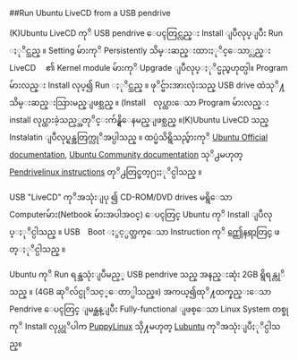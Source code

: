 ##Run Ubuntu LiveCD from a USB pendrive

(K)Ubuntu LiveCD ကုိ USB pendrive ေပၚတြင္လည္း Install ျပဳလုပ္ျပီး Run ႏုိင္သည္ ။  Setting မ်ားကုိ Persistently သိမ္းဆည္းထားႏုိင္ေသာ္လည္း LiveCD 　၏ Kernel module မ်ားကုိ Upgrade ျပဳလုပ္ႏုိင္မည္မဟုတ္ပါ။ Program မ်ားလည္း Install လုပ္၍ Run ႏုိင္သည္ ။ ဖုိင္မ်ားအားလုံးသည္ USB drive ထဲသုိ႔ သိမ္းဆည္းသြားမည္ျဖစ္သည္ ။
(Install　လုပ္ထားေသာ Program မ်ားလည္း install လုပ္ထားခဲ့သည့္အတုိင္းက်န္ရွိေနမည္ျဖစ္သည္ ။(K)Ubuntu LiveCD သည္ Instalatin ျပဳလုပ္ရန္အတြက္လုိအပ္ပါသည္ ။
ထပ္မံသိရွိသည္မ်ားကုိ [Ubuntu Official documentation](http://www.ubuntu.com/download/help/create-a-usb-stick-on-ubuntu), [Ubuntu Community documentation](https://help.ubuntu.com/community/Installation/FromUSBStick) သုိ႕မဟုတ္ [Pendrivelinux instructions](http://www.pendrivelinux.com/creating-an-ubuntu-live-usb-from-cd/) တုိ႕တြင္ဖတ္႐ႈႏုိင္ပါသည္ ။

USB "LiveCD" ကုိအသုံးျပု ၍ CD-ROM/DVD drives မရွိေသာ Computerမ်ား(Netbook မ်ားအပါအဝင္) ေပၚတြင္ Ubuntu ကုိ Install ျပဳလုပ္ႏုိင္ပါသည္ ။ USB　Boot ႏွင့္ပတ္သက္ေသာ Instruction ကုိ [ဤေနရာတြင္](http://ubuntuguide.org/wiki/Boot_from_a_Live_CD) ဖတ္ႏုိင္ပါသည္ ။

Ubuntu ကုိ Run ရန္အသုံးျပဳမည့္ USB pendrive သည္ အနည္းဆုံး 2GB ရွိရန္လုိသည္ ။ (4GB ဆုိလ်င္ပုိသင့္ေတာ္ပါသည္။) အကယ္၍ထုိ႔ထက္နည္းေသာ Pendrive ေပၚတြင္ 
ျမန္ဆန္ျပီး Fully-functional ျဖစ္ေသာ Linux System တစ္ခုကုိ Install လုပ္လုိပါက [PuppyLinux](http://www.puppylinux.org/) သို႔မဟုတ္ [Lubuntu](https://wiki.ubuntu.com/Lubuntu) ကုိအသုံးျပဳႏုိင္ပါသည္။


 

